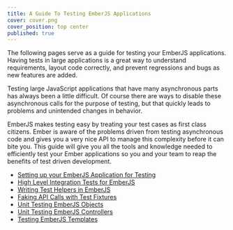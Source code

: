 ```yaml
---
title: A Guide To Testing EmberJS Applications
cover: cover.png
cover_position: top center
published: true
---
```


The following pages serve as a guide for testing your EmberJS
applications. Having tests in large applications is a great way to
understand requirements, layout code correctly, and prevent regressions
and bugs as new features are added.

Testing large JavaScript applications that have many
asynchronous parts has always been a little difficult. Of course there
are ways to disable these asynchronous calls for the purpose of testing,
but that quickly leads to problems and unintended changes in behavior.

EmberJS makes testing easy by treating your test cases as first
class citizens. Ember is aware of the problems driven from testing
asynchronous code and gives you a very nice API to manage this
complexity before it can bite you. This guide will give you all the
tools and knowledge needed to efficiently test your Ember applications
so you and your team to reap the benefits of test driven development.

* [Setting up your EmberJS Application for Testing](/blog/emberjs-testing-setup)
* [High Level Integration Tests for EmberJS](/blog/emberjs-integration-testing)
* [Writing Test Helpers in EmberJS](/blog/emberjs-test-helpers)
* [Faking API Calls with Test Fixtures](/blog/emberjs-test-fixtures)
* [Unit Testing EmberJS Objects](/blog/emberjs-unit-testing)
* [Unit Testing EmberJS Controllers](/blog/testing-emberjs-controllers)
* [Testing EmberJS Templates](/blog/emberjs-testing-templates/)
